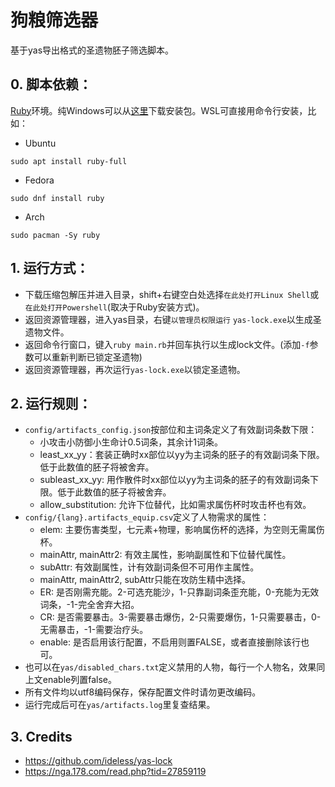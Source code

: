 # 狗粮筛选器 #

基于yas导出格式的圣遗物胚子筛选脚本。

## 0. 脚本依赖：

[Ruby](https://www.ruby-lang.org/)环境。纯Windows可以从[这里](https://rubyinstaller.org/)下载安装包。WSL可直接用命令行安装，比如：

* Ubuntu
```
sudo apt install ruby-full
```

* Fedora
```
sudo dnf install ruby
```

* Arch
```
sudo pacman -Sy ruby
```

## 1. 运行方式：

* 下载压缩包解压并进入目录，shift+右键空白处选择`在此处打开Linux Shell`或`在此处打开Powershell`(取决于Ruby安装方式)。
* 返回资源管理器，进入yas目录，右键`以管理员权限运行` `yas-lock.exe`以生成圣遗物文件。
* 返回命令行窗口，键入`ruby main.rb`并回车执行以生成lock文件。(添加`-f`参数可以重新判断已锁定圣遗物)
* 返回资源管理器，再次运行`yas-lock.exe`以锁定圣遗物。

## 2. 运行规则：

* `config/artifacts_config.json`按部位和主词条定义了有效副词条数下限：
    * 小攻击小防御小生命计0.5词条，其余计1词条。
    * least_xx_yy：套装正确时xx部位以yy为主词条的胚子的有效副词条下限。低于此数值的胚子将被舍弃。
    * subleast_xx_yy: 用作散件时xx部位以yy为主词条的胚子的有效副词条下限。低于此数值的胚子将被舍弃。
    * allow_substitution: 允许下位替代，比如需求属伤杯时攻击杯也有效。
* `config/{lang}.artifacts_equip.csv`定义了人物需求的属性：
    * elem: 主要伤害类型，七元素+物理，影响属伤杯的选择，为空则无需属伤杯。
    * mainAttr, mainAttr2: 有效主属性，影响副属性和下位替代属性。
    * subAttr: 有效副属性，计有效副词条但不可用作主属性。
    * mainAttr, mainAttr2, subAttr只能在攻防生精中选择。
    * ER: 是否刚需充能。2-可选充能沙，1-只靠副词条歪充能，0-充能为无效词条，-1-完全舍弃大招。
    * CR: 是否需要暴击。3-需要暴击爆伤，2-只需要爆伤，1-只需要暴击，0-无需暴击，-1-需要治疗头。
    * enable: 是否启用该行配置，不启用则置FALSE，或者直接删除该行也可。
* 也可以在`yas/disabled_chars.txt`定义禁用的人物，每行一个人物名，效果同上文enable列置false。
* 所有文件均以utf8编码保存，保存配置文件时请勿更改编码。
* 运行完成后可在`yas/artifacts.log`里复查结果。

## 3. Credits

* https://github.com/ideless/yas-lock
* https://nga.178.com/read.php?tid=27859119
